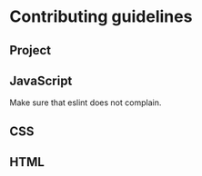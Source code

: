 # Contributing guidelines

## Project

## JavaScript

Make sure that eslint does not complain.

## CSS

## HTML

